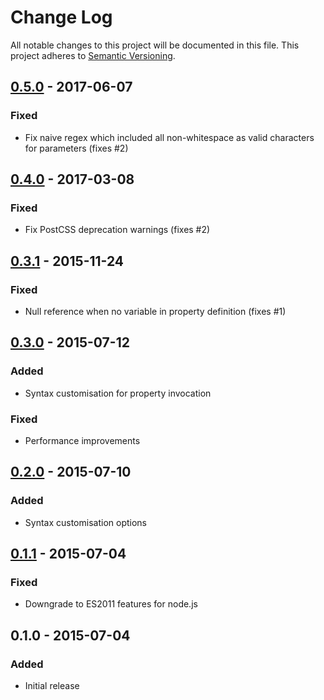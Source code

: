 # Change Log
All notable changes to this project will be documented in this file.
This project adheres to [Semantic Versioning](http://semver.org/).

## [0.5.0] - 2017-06-07
### Fixed
- Fix naive regex which included all non-whitespace as valid characters for parameters (fixes #2)

## [0.4.0] - 2017-03-08
### Fixed
- Fix PostCSS deprecation warnings (fixes #2)

## [0.3.1] - 2015-11-24
### Fixed
- Null reference when no variable in property definition (fixes #1)

## [0.3.0] - 2015-07-12
### Added
- Syntax customisation for property invocation
### Fixed
- Performance improvements

## [0.2.0] - 2015-07-10
### Added
- Syntax customisation options

## [0.1.1] - 2015-07-04
### Fixed
- Downgrade to ES2011 features for node.js

## 0.1.0 - 2015-07-04
### Added
- Initial release

[0.5.0]: https://github.com/daleeidd/postcss-define-property/compare/v0.4.0...v0.5.0
[0.4.0]: https://github.com/daleeidd/postcss-define-property/compare/v0.3.1...v0.4.0
[0.3.1]: https://github.com/daleeidd/postcss-define-property/compare/v0.3.0...v0.3.1
[0.3.0]: https://github.com/daleeidd/postcss-define-property/compare/v0.2.0...v0.3.0
[0.2.0]: https://github.com/daleeidd/postcss-define-property/compare/v0.1.1...v0.2.0
[0.1.1]: https://github.com/daleeidd/postcss-define-property/compare/v0.1.0...v0.1.1
